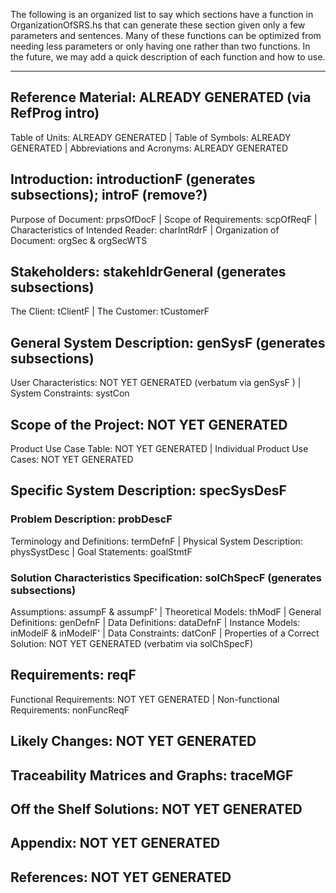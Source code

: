 The following is an organized list to say which sections have a function in OrganizationOfSRS.hs that can generate these section given only a few parameters and sentences. Many of these functions can be optimized from needing less parameters or only having one rather than two functions. In the future, we may add a quick description of each function and how to use.

***

## Reference Material: ALREADY GENERATED (via RefProg intro)

Table of Units: ALREADY GENERATED | Table of Symbols: ALREADY GENERATED | Abbreviations and Acronyms: ALREADY GENERATED

## Introduction: introductionF (generates subsections); introF (remove?)

Purpose of Document: prpsOfDocF | Scope of Requirements: scpOfReqF | Characteristics of Intended Reader: charIntRdrF | Organization of Document: orgSec & orgSecWTS

## Stakeholders: stakehldrGeneral (generates subsections)

The Client: tClientF | The Customer: tCustomerF

## General System Description: genSysF (generates subsections)

User Characteristics: NOT YET GENERATED (verbatum via genSysF ) | System Constraints: systCon

## Scope of the Project: NOT YET GENERATED

Product Use Case Table: NOT YET GENERATED | Individual Product Use Cases: NOT YET GENERATED

## Specific System Description: specSysDesF

### Problem Description: probDescF

Terminology and Definitions: termDefnF | Physical System Description: physSystDesc | Goal Statements: goalStmtF

### Solution Characteristics Specification: solChSpecF (generates subsections)

Assumptions: assumpF & assumpF' | Theoretical Models: thModF | General Definitions: genDefnF | Data Definitions: dataDefnF | Instance Models: inModelF & inModelF' | Data Constraints: datConF | Properties of a Correct Solution: NOT YET GENERATED (verbatim via solChSpecF)

## Requirements: reqF

Functional Requirements: NOT YET GENERATED | Non-functional Requirements: nonFuncReqF

## Likely Changes: NOT YET GENERATED

## Traceability Matrices and Graphs: traceMGF

## Off the Shelf Solutions: NOT YET GENERATED

## Appendix: NOT YET GENERATED

## References: NOT YET GENERATED